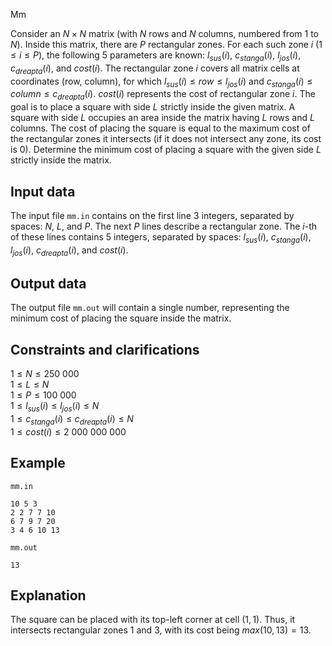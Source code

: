 Mm

Consider an $N \times N$ matrix (with $N$ rows and $N$ columns, numbered from $1$ to $N$). Inside this matrix, there are $P$ rectangular zones. For each such zone $i$ ($1 \leq i \leq P$), the following $5$ parameters are known: $l_{sus}(i)$, $c_{stanga}(i)$, $l_{jos}(i)$, $c_{dreapta}(i)$, and $cost(i)$. The rectangular zone $i$ covers all matrix cells at coordinates (row, column), for which $l_{sus}(i) \leq row \leq l_{jos}(i)$ and $c_{stanga}(i) \leq column \leq c_{dreapta}(i)$. $cost(i)$ represents the cost of rectangular zone $i$. The goal is to place a square with side $L$ strictly inside the given matrix. A square with side $L$ occupies an area inside the matrix having $L$ rows and $L$ columns. The cost of placing the square is equal to the maximum cost of the rectangular zones it intersects (if it does not intersect any zone, its cost is $0$). Determine the minimum cost of placing a square with the given side $L$ strictly inside the matrix.

## Input data

The input file `mm.in` contains on the first line $3$ integers, separated by spaces: $N$, $L$, and $P$. The next $P$ lines describe a rectangular zone. The $i$-th of these lines contains $5$ integers, separated by spaces: $l_{sus}(i)$, $c_{stanga}(i)$, $l_{jos}(i)$, $c_{dreapta}(i)$, and $cost(i)$.

## Output data

The output file `mm.out` will contain a single number, representing the minimum cost of placing the square inside the matrix.

## Constraints and clarifications

$1 \leq N \leq 250\ 000$  
$1 \leq L \leq N$  
$1 \leq P \leq 100\ 000$  
$1 \leq l_{sus}(i) \leq l_{jos}(i) \leq N$  
$1 \leq c_{stanga}(i) \leq c_{dreapta}(i) \leq N$  
$1 \leq cost(i) \leq 2\ 000\ 000\ 000$  

## Example

`mm.in`  
```
10 5 3  
2 2 7 7 10  
6 7 9 7 20  
3 4 6 10 13  
```

`mm.out`  
```
13  
```

## Explanation

The square can be placed with its top-left corner at cell $(1, 1)$. Thus, it intersects rectangular zones $1$ and $3$, with its cost being $max(10, 13) = 13$.